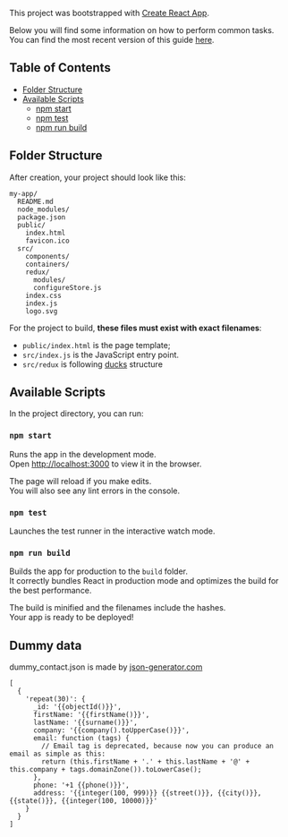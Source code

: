 This project was bootstrapped with [Create React App](https://github.com/facebookincubator/create-react-app).

Below you will find some information on how to perform common tasks.<br>
You can find the most recent version of this guide [here](https://github.com/facebookincubator/create-react-app/blob/master/packages/react-scripts/template/README.md).

## Table of Contents

- [Folder Structure](#folder-structure)
- [Available Scripts](#available-scripts)
  - [npm start](#npm-start)
  - [npm test](#npm-test)
  - [npm run build](#npm-run-build)

## Folder Structure

After creation, your project should look like this:

```
my-app/
  README.md
  node_modules/
  package.json
  public/
    index.html
    favicon.ico
  src/
    components/
    containers/
    redux/
      modules/
      configureStore.js
    index.css
    index.js
    logo.svg
```

For the project to build, **these files must exist with exact filenames**:

* `public/index.html` is the page template;
* `src/index.js` is the JavaScript entry point.
* `src/redux` is following [ducks](https://github.com/erikras/ducks-modular-redux) structure

## Available Scripts

In the project directory, you can run:

### `npm start`

Runs the app in the development mode.<br>
Open [http://localhost:3000](http://localhost:3000) to view it in the browser.

The page will reload if you make edits.<br>
You will also see any lint errors in the console.

### `npm test`

Launches the test runner in the interactive watch mode.

### `npm run build`

Builds the app for production to the `build` folder.<br>
It correctly bundles React in production mode and optimizes the build for the best performance.

The build is minified and the filenames include the hashes.<br>
Your app is ready to be deployed!

## Dummy data

dummy_contact.json is made by [json-generator.com](http://beta.json-generator.com/)

```
[
  {
    'repeat(30)': {
      _id: '{{objectId()}}',
      firstName: '{{firstName()}}',
      lastName: '{{surname()}}',
      company: '{{company().toUpperCase()}}',
      email: function (tags) {
        // Email tag is deprecated, because now you can produce an email as simple as this:
        return (this.firstName + '.' + this.lastName + '@' + this.company + tags.domainZone()).toLowerCase();
      },
      phone: '+1 {{phone()}}',
      address: '{{integer(100, 999)}} {{street()}}, {{city()}}, {{state()}}, {{integer(100, 10000)}}'
    }
  }
]
```
